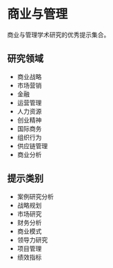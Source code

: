 # 商业与管理

商业与管理学术研究的优秀提示集合。

## 研究领域
- 商业战略
- 市场营销
- 金融
- 运营管理
- 人力资源
- 创业精神
- 国际商务
- 组织行为
- 供应链管理
- 商业分析

## 提示类别
- 案例研究分析
- 战略规划
- 市场研究
- 财务分析
- 商业模式
- 领导力研究
- 项目管理
- 绩效指标